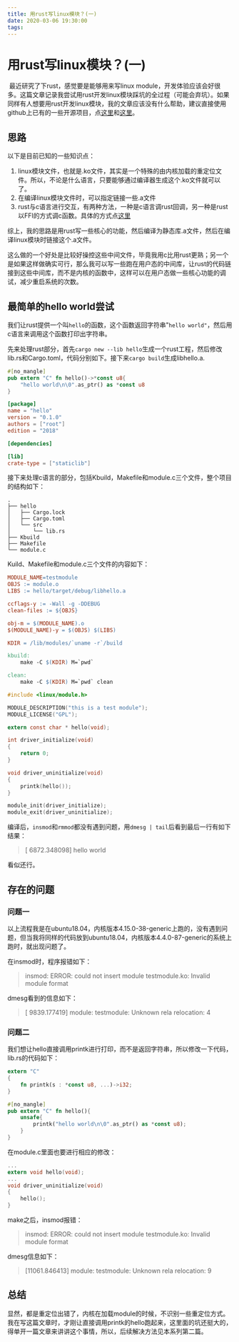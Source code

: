 ```yaml
---
title: 用rust写linux模块？(一)
date: 2020-03-06 19:30:00
tags:
---
```

#  用rust写linux模块？(一)

​	最近研究了下rust，感觉要是能够用来写linux module，开发体验应该会好很多。这篇文章记录我尝试用rust开发linux模块踩坑的全过程（可能会弃坑）。如果同样有人想要用rust开发linux模块，我的文章应该没有什么帮助，建议直接使用github上已有的一些开源项目，点[这里](https://github.com/fishinabarrel/linux-kernel-module-rust)和[这里](https://github.com/tsgates/rust.ko)。

<!-- more -->
## 思路

以下是目前已知的一些知识点：

1. linux模块文件，也就是.ko文件，其实是一个特殊的由内核加载的重定位文件。所以，不论是什么语言，只要能够通过编译器生成这个.ko文件就可以了。
2. 在编译linux模块文件时，可以指定链接一些.a文件
3. rust与c语言进行交互，有两种方法，一种是c语言调rust回调，另一种是rust以FFI的方式调c函数。具体的方式点[这里](https://doc.rust-lang.org/nomicon/ffi.html)

综上，我的思路是用rust写一些核心的功能，然后编译为静态库.a文件，然后在编译linux模块时链接这个.a文件。

这么做的一个好处是比较好操控这些中间文件，毕竟我用c比用rust更熟；另一个是如果这样做确实可行，那么我可以写一些跑在用户态的中间库，让rust的代码链接到这些中间库，而不是内核的函数中，这样可以在用户态做一些核心功能的调试，减少重启系统的次数。

## 最简单的hello world尝试

我们让rust提供一个叫`hello`的函数，这个函数返回字符串"`hello world"`，然后用c语言来调用这个函数打印出字符串。

先来处理rust部分，首先`cargo new --lib hello`生成一个rust工程，然后修改lib.rs和Cargo.toml，代码分别如下。接下来`cargo build`生成libhello.a.

```rust
#[no_mangle]
pub extern "C" fn hello()->*const u8{
    "hello world\n\0".as_ptr() as *const u8
}
```

```toml
[package]
name = "hello"
version = "0.1.0"
authors = ["root"]
edition = "2018"

[dependencies]

[lib]
crate-type = ["staticlib"]
```

接下来处理c语言的部分，包括Kbuild，Makefile和module.c三个文件，整个项目的结构如下：

```shell
.
├── hello
│   ├── Cargo.lock
│   ├── Cargo.toml
│   └── src
│       └── lib.rs
├── Kbuild
├── Makefile
└── module.c
```

Kuild、Makefile和module.c三个文件的内容如下：

```makefile
MODULE_NAME=testmodule
OBJS := module.o
LIBS := hello/target/debug/libhello.a

ccflags-y := -Wall -g -DDEBUG
clean-files := ${OBJS}

obj-m = $(MODULE_NAME).o
$(MODULE_NAME)-y = $(OBJS) $(LIBS)
```

```makefile
KDIR = /lib/modules/`uname -r`/build

kbuild:
	make -C $(KDIR) M=`pwd`

clean:
	make -C $(KDIR) M=`pwd` clean
```

```c
#include <linux/module.h>

MODULE_DESCRIPTION("this is a test module");
MODULE_LICENSE("GPL");

extern const char * hello(void);

int driver_initialize(void)
{
    return 0;
}

void driver_uninitialize(void)
{
    printk(hello());
}

module_init(driver_initialize);
module_exit(driver_uninitialize);
```

编译后，`insmod`和`rmmod`都没有遇到问题，用`dmesg | tail`后看到最后一行有如下结果：

> [ 6872.348098] hello world

看似还行。

##  存在的问题

### 问题一

以上流程我是在ubuntu18.04，内核版本4.15.0-38-generic上跑的，没有遇到问题，但当我将同样的代码放到ubuntu18.04，内核版本4.4.0-87-generic的系统上跑时，就出现问题了。

在insmod时，程序报错如下：

> insmod: ERROR: could not insert module testmodule.ko: Invalid module format

dmesg看到的信息如下：

> [ 9839.177419] module: testmodule: Unknown rela relocation: 4

### 问题二

我们想让hello直接调用printk进行打印，而不是返回字符串，所以修改一下代码，lib.rs的代码如下：

```rust
extern "C"
{
    fn printk(s : *const u8, ...)->i32;
}

#[no_mangle]
pub extern "C" fn hello(){
    unsafe{
        printk("hello world\n\0".as_ptr() as *const u8);
    }
}
```

在module.c里面也要进行相应的修改：

```c
...
extern void hello(void);
...
void driver_uninitialize(void)
{
    hello();
}
```

make之后，insmod报错：

> insmod: ERROR: could not insert module testmodule.ko: Invalid module format

dmesg信息如下：

> [11061.846413] module: testmodule: Unknown rela relocation: 9

## 总结

显然，都是重定位出错了，内核在加载module的时候，不识别一些重定位方式。我在写这篇文章时，才刚让直接调用printk的hello跑起来，这里面的坑还挺大的，得单开一篇文章来讲讲这个事情，所以，后续解决方法见本系列第二篇。

